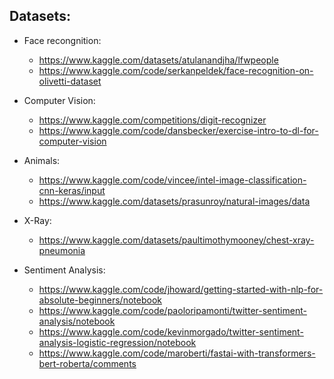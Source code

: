 
## Datasets: 

- Face recongnition: 
    - https://www.kaggle.com/datasets/atulanandjha/lfwpeople  
    - https://www.kaggle.com/code/serkanpeldek/face-recognition-on-olivetti-dataset

- Computer Vision: 
    - https://www.kaggle.com/competitions/digit-recognizer
    - https://www.kaggle.com/code/dansbecker/exercise-intro-to-dl-for-computer-vision

- Animals:
    - https://www.kaggle.com/code/vincee/intel-image-classification-cnn-keras/input
    - https://www.kaggle.com/datasets/prasunroy/natural-images/data

- X-Ray:
    - https://www.kaggle.com/datasets/paultimothymooney/chest-xray-pneumonia


- Sentiment Analysis:
    - https://www.kaggle.com/code/jhoward/getting-started-with-nlp-for-absolute-beginners/notebook
    - https://www.kaggle.com/code/paoloripamonti/twitter-sentiment-analysis/notebook
    - https://www.kaggle.com/code/kevinmorgado/twitter-sentiment-analysis-logistic-regression/notebook
    - https://www.kaggle.com/code/maroberti/fastai-with-transformers-bert-roberta/comments